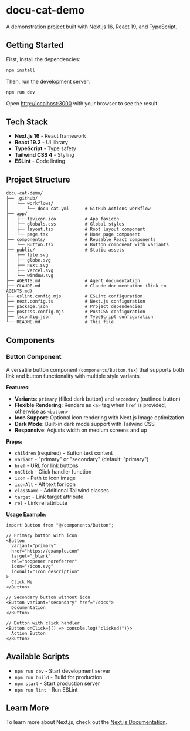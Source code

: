 # docu-cat-demo

A demonstration project built with Next.js 16, React 19, and TypeScript.

## Getting Started

First, install the dependencies:

```bash
npm install
```

Then, run the development server:

```bash
npm run dev
```

Open [http://localhost:3000](http://localhost:3000) with your browser to see the result.

## Tech Stack

- **Next.js 16** - React framework
- **React 19.2** - UI library
- **TypeScript** - Type safety
- **Tailwind CSS 4** - Styling
- **ESLint** - Code linting

## Project Structure

```
docu-cat-demo/
├── .github/
│   └── workflows/
│       └── docu-cat.yml      # GitHub Actions workflow
├── app/
│   ├── favicon.ico           # App favicon
│   ├── globals.css           # Global styles
│   ├── layout.tsx            # Root layout component
│   └── page.tsx              # Home page component
├── components/               # Reusable React components
│   └── Button.tsx            # Button component with variants
├── public/                   # Static assets
│   ├── file.svg
│   ├── globe.svg
│   ├── next.svg
│   ├── vercel.svg
│   └── window.svg
├── AGENTS.md                 # Agent documentation
├── CLAUDE.md                 # Claude documentation (link to AGENTS.md)
├── eslint.config.mjs         # ESLint configuration
├── next.config.ts            # Next.js configuration
├── package.json              # Project dependencies
├── postcss.config.mjs        # PostCSS configuration
├── tsconfig.json             # TypeScript configuration
└── README.md                 # This file
```

## Components

### Button Component

A versatile button component (`components/Button.tsx`) that supports both link and button functionality with multiple style variants.

**Features:**
- **Variants**: `primary` (filled dark button) and `secondary` (outlined button)
- **Flexible Rendering**: Renders as `<a>` tag when `href` is provided, otherwise as `<button>`
- **Icon Support**: Optional icon rendering with Next.js Image optimization
- **Dark Mode**: Built-in dark mode support with Tailwind CSS
- **Responsive**: Adjusts width on medium screens and up

**Props:**
- `children` (required) - Button text content
- `variant` - "primary" or "secondary" (default: "primary")
- `href` - URL for link buttons
- `onClick` - Click handler function
- `icon` - Path to icon image
- `iconAlt` - Alt text for icon
- `className` - Additional Tailwind classes
- `target` - Link target attribute
- `rel` - Link rel attribute

**Usage Example:**
```tsx
import Button from "@/components/Button";

// Primary button with icon
<Button
  variant="primary"
  href="https://example.com"
  target="_blank"
  rel="noopener noreferrer"
  icon="/icon.svg"
  iconAlt="Icon description"
>
  Click Me
</Button>

// Secondary button without icon
<Button variant="secondary" href="/docs">
  Documentation
</Button>

// Button with click handler
<Button onClick={() => console.log("clicked!")}>
  Action Button
</Button>
```

## Available Scripts

- `npm run dev` - Start development server
- `npm run build` - Build for production
- `npm start` - Start production server
- `npm run lint` - Run ESLint

## Learn More

To learn more about Next.js, check out the [Next.js Documentation](https://nextjs.org/docs).
